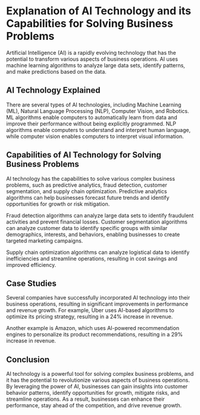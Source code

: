Explanation of AI Technology and its Capabilities for Solving Business Problems
==============================================================================================================================================

Artificial Intelligence (AI) is a rapidly evolving technology that has the potential to transform various aspects of business operations. AI uses machine learning algorithms to analyze large data sets, identify patterns, and make predictions based on the data.

AI Technology Explained
-----------------------

There are several types of AI technologies, including Machine Learning (ML), Natural Language Processing (NLP), Computer Vision, and Robotics. ML algorithms enable computers to automatically learn from data and improve their performance without being explicitly programmed. NLP algorithms enable computers to understand and interpret human language, while computer vision enables computers to interpret visual information.

Capabilities of AI Technology for Solving Business Problems
-----------------------------------------------------------

AI technology has the capabilities to solve various complex business problems, such as predictive analytics, fraud detection, customer segmentation, and supply chain optimization. Predictive analytics algorithms can help businesses forecast future trends and identify opportunities for growth or risk mitigation.

Fraud detection algorithms can analyze large data sets to identify fraudulent activities and prevent financial losses. Customer segmentation algorithms can analyze customer data to identify specific groups with similar demographics, interests, and behaviors, enabling businesses to create targeted marketing campaigns.

Supply chain optimization algorithms can analyze logistical data to identify inefficiencies and streamline operations, resulting in cost savings and improved efficiency.

Case Studies
------------

Several companies have successfully incorporated AI technology into their business operations, resulting in significant improvements in performance and revenue growth. For example, Uber uses AI-based algorithms to optimize its pricing strategy, resulting in a 24% increase in revenue.

Another example is Amazon, which uses AI-powered recommendation engines to personalize its product recommendations, resulting in a 29% increase in revenue.

Conclusion
----------

AI technology is a powerful tool for solving complex business problems, and it has the potential to revolutionize various aspects of business operations. By leveraging the power of AI, businesses can gain insights into customer behavior patterns, identify opportunities for growth, mitigate risks, and streamline operations. As a result, businesses can enhance their performance, stay ahead of the competition, and drive revenue growth.
